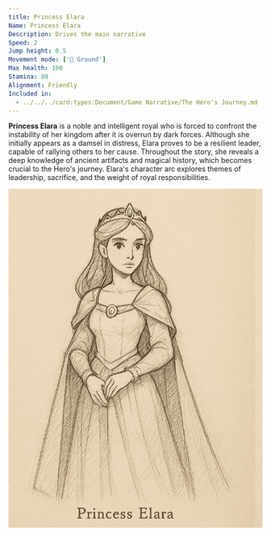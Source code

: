 ```yaml
---
title: Princess Elara
Name: Princess Elara
Description: Drives the main narrative
Speed: 2
Jump height: 0.5
Movement mode: ['🏃 Ground']
Max health: 100
Stamina: 80
Alignment: Friendly
Included in:
  - ../../../card:types:Document/Game Narrative/The Hero's Journey.md
---
```


**Princess Elara** is a noble and intelligent royal who is forced to confront the instability of her kingdom after it is overrun by dark forces. Although she initially appears as a damsel in distress, Elara proves to be a resilient leader, capable of rallying others to her cause. Throughout the story, she reveals a deep knowledge of ancient artifacts and magical history, which becomes crucial to the Hero's journey. Elara's character arc explores themes of leadership, sacrifice, and the weight of royal responsibilities.

<img src="../../../files/princess-elara-sketch.png" width="800"/>
